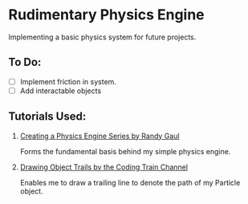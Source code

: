 # Rudimentary Physics Engine

Implementing a basic physics system for future projects.

## To Do:
- [ ] Implement friction in system.
- [ ] Add interactable objects
     
## Tutorials Used:
1. [Creating a Physics Engine Series by Randy Gaul](https://gamedevelopment.tutsplus.com/series/how-to-create-a-custom-physics-engine--gamedev-12715)

    Forms the fundamental basis behind my simple physics engine.
    
2. [Drawing Object Trails by the Coding Train Channel](https://www.youtube.com/watch?v=vqE8DMfOajk)

    Enables me to draw a trailing line to denote the path of my Particle object.

